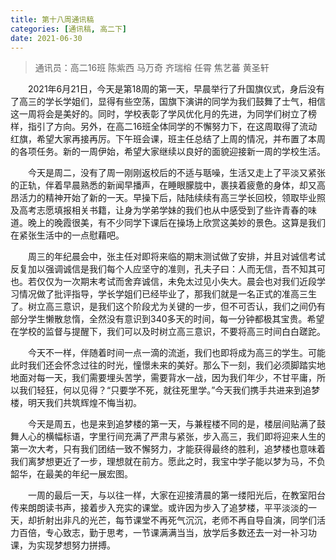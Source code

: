 ```yaml
---
title: 第十八周通讯稿
categories: [通讯稿, 高二下]
date: 2021-06-30
---
```


> 通讯员：高二16班 陈紫西 马万奇 齐瑞榕 任霄 焦艺蕃 黄圣轩

　　2021年6月21日，今天是第18周的第一天，早晨举行了升国旗仪式，身后没有了高三的学长学姐们，显得有些空荡，国旗下演讲的同学为我们鼓舞了士气，相信这一周将会是美好的。同时，学校表彰了学风优化月的先进，为同学们树立了榜样，指引了方向。另外，在高二16班全体同学的不懈努力下，在这周取得了流动红旗，希望大家再接再厉。下午班会课，班主任总结了上周的情况，并布置了本周的各项任务。新的一周伊始，希望大家继续以良好的面貌迎接新一周的学校生活。

　　今天是周二，没有了周一刚刚返校后的不适与聒噪，生活又走上了平淡又紧张的正轨，伴着早晨熟悉的新闻早播声，在睡眼朦胧中，裹挟着疲惫的身体，却又高昂活力的精神开始了新的一天。早操下后，陆陆续续有高三学长回校，领取毕业照及高考志愿填报相关书籍，让身为学弟学妹的我们也从中感受到了些许青春的味道。晚上的晚霞很美，有不少同学下课后在操场上欣赏这美妙的景色。这算是我们在紧张生活中的一点慰藉吧。

　　周三的年纪晨会中，张主任对即将来临的期末测试做了安排，并且对诚信考试反复加以强调诚信是我们每个人应坚守的准则，孔夫子曰：人而无信，吾不知其可也。若仅仅为一次期末考试而舍弃诚信，未免太过见小失大。晨会也对我们近段学习情况做了批评指导，学长学姐们已经毕业了，那我们就是一名正式的准高三生了。树立高三意识，是我们这个阶段尤为关键的一步，但不可否认，我们之间仍有部分学生懒散怠惰，全然没有意识到340多天的时间，每一分钟都极其宝贵。希望在学校的监督与提醒下，我们可以及时树立高三意识，不要将高三时间白白蹉跎。

　　今天不一样，伴随着时间一点一滴的流逝，我们也即将成为高三的学生。可能此时我们还会怀念过往的时光，憧憬未来的美好。那么下一刻，我们必须脚踏实地地面对每一天，我们需要埋头苦学，需要背水一战，因为我们年少，不甘平庸，所以我们轻狂，何以见得？“只要学不死，就往死里学。”今天我们携手共进来到追梦楼，明天我们共筑辉煌不悔当初。

　　今天是周五，也是来到追梦楼的第一天，与兼程楼不同的是，楼层间贴满了鼓舞人心的横幅标语，字里行间充满了严肃与紧张，步入高三，我们即将迎来人生的第一次大考，只有我们团结一致不懈努力，才能获得最终的胜利，追梦楼也意味着我们离梦想更近了一步，理想就在前方。愿此之时，我宝中学子能以梦为马，不负韶华，在最美的年纪一展宏图。

　　一周的最后一天，与以往一样，大家在迎接清晨的第一缕阳光后，在教室阳台传来朗朗读书声，接着步入充实的课堂。或许因为步入了追梦楼，平平淡淡的一天，却折射出非凡的光芒，每节课堂不再死气沉沉，老师不再自导自演，同学们活力百倍，专心致志，勤于思考，一节课满满当当，放学后多数还去一对一补习功课，为实现梦想努力拼搏。
